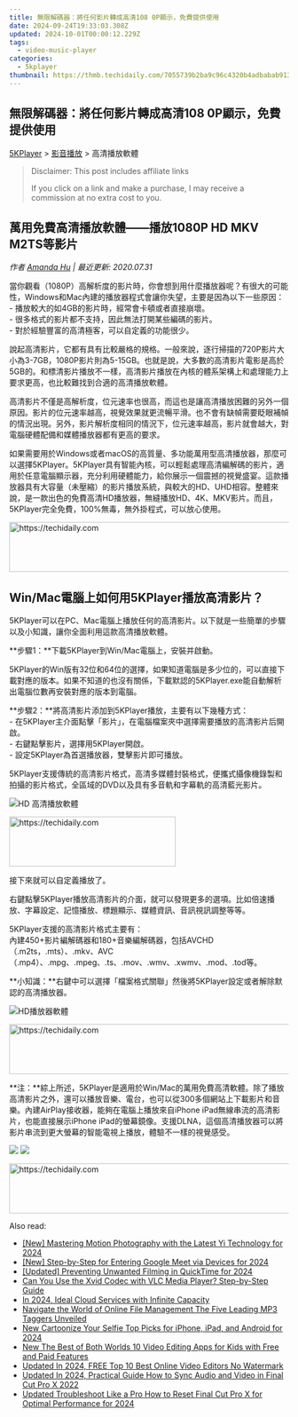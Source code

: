 ```yaml
---
title: 無限解碼器：將任何影片轉成高清108 0P顯示，免費提供使用
date: 2024-09-24T19:33:03.308Z
updated: 2024-10-01T00:00:12.229Z
tags:
  - video-music-player
categories:
  - 5kplayer
thumbnail: https://thmb.techidaily.com/7055739b2ba9c96c4320b4adbabab9131b89b7fc1348792ff9e2250cf6de872e.jpg
---
```


## 無限解碼器：將任何影片轉成高清108 0P顯示，免費提供使用

[5KPlayer](https://tools.techidaily.com/5kplayer/products/) \> [影音播放](https://tools.techidaily.com/5kplayer/video-music-player/) \> 高清播放軟體

>  Disclaimer: This post includes affiliate links
>
>  If you click on a link and make a purchase, I may receive a commission at no extra cost to you.
>

## 萬用免費高清播放軟體——播放1080P HD MKV M2TS等影片

 _作者 [Amanda Hu](https://www.quora.com/profile/Amanda-Hu-21) | 最近更新: 2020.07.31_

當你觀看（1080P）高解析度的影片時，你會想到用什麼播放器呢？有很大的可能性，Windows和Mac內建的播放器程式會讓你失望，主要是因為以下一些原因：  
 \- 播放較大的如4GB的影片時，經常會卡頓或者直接崩壞。  
 \- 很多格式的影片都不支持，因此無法打開某些編碼的影片。  
 \- 對於經驗豐富的高清極客，可以自定義的功能很少。

說起高清影片，它都有具有比較嚴格的規格。一般來說，逐行掃描的720P影片大小為3-7GB，1080P影片則為5-15GB。也就是說，大多數的高清影片電影是高於5GB的。和標清影片播放不一樣，高清影片播放在內核的體系架構上和處理能力上要求更高，也比較難找到合適的高清播放軟體。

高清影片不僅是高解析度，位元速率也很高，而這也是讓高清播放困難的另外一個原因。影片的位元速率越高，視覺效果就更流暢平滑。也不會有缺幀需要眨眼補幀的情況出現。另外，影片解析度相同的情況下，位元速率越高，影片就會越大，對電腦硬體配備和媒體播放器都有更高的要求。

如果需要用於Windows或者macOS的高質量、多功能萬用型高清播放器，那麼可以選擇5KPlayer。5KPlayer具有智能內核，可以輕鬆處理高清編解碼的影片，適用於任意電腦顯示器，充分利用硬體能力，給你展示一個震撼的視覺盛宴。這款播放器具有大容量（未壓縮）的影片播放系統，與較大的HD、UHD相容。整體來說，是一款出色的免費高清HD播放器，無縫播放HD、4K、MKV影片。而且，5KPlayer完全免費，100%無毒，無外掛程式，可以放心使用。 

<!-- affiliate ads begin -->
<a href="https://laganoo.pxf.io/c/5597632/1528696/16446" target="_top" id="1528696">
  <img src="//a.impactradius-go.com/display-ad/16446-1528696" border="0" alt="https://techidaily.com" width="728" height="90"/>
</a>
<img height="0" width="0" src="https://laganoo.pxf.io/i/5597632/1528696/16446" style="position:absolute;visibility:hidden;" border="0" />
<!-- affiliate ads end -->

## Win/Mac電腦上如何用5KPlayer播放高清影片？

5KPlayer可以在PC、Mac電腦上播放任何的高清影片。以下就是一些簡單的步驟以及小知識，讓你全面利用這款高清播放軟體。

**步驟1：**下載5KPlayer到Win/Mac電腦上，安裝并啟動。

5KPlayer的Win版有32位和64位的選擇，如果知道電腦是多少位的，可以直接下載對應的版本。如果不知道的也沒有關係，下載默認的5KPlayer.exe能自動解析出電腦位數再安裝對應的版本到電腦。

**步驟2：**將高清影片添加到5KPlayer播放，主要有以下幾種方式：  
 \- 在5KPlayer主介面點擊「影片」，在電腦檔案夾中選擇需要播放的高清影片后開啟。  
 \- 右鍵點擊影片，選擇用5KPlayer開啟。  
 \- 設定5KPlayer為首選播放器，雙擊影片即可播放。

5KPlayer支援傳統的高清影片格式，高清多媒體封裝格式，便攜式攝像機錄製和拍攝的影片格式，全區域的DVD以及具有多音軌和字幕軌的高清藍光影片。

![HD 高清播放軟體](https://www.5kplayer.com/video-music-player-zh/img/5k-jp.jpg) 

<!-- affiliate ads begin -->
<a href="https://aligracehair.sjv.io/c/5597632/1896505/19272" target="_top" id="1896505">
  <img src="//a.impactradius-go.com/display-ad/19272-1896505" border="0" alt="https://techidaily.com" width="300" height="90"/>
</a>
<img height="0" width="0" src="https://aligracehair.sjv.io/i/5597632/1896505/19272" style="position:absolute;visibility:hidden;" border="0" />
<!-- affiliate ads end -->

接下來就可以自定義播放了。

右鍵點擊5KPlayer播放高清影片的介面，就可以發現更多的選項。比如倍速播放、字幕設定、記憶播放、標題顯示、媒體資訊、音訊視訊調整等等。

5KPlayer支援的高清影片格式主要有：  
 內建450+影片編解碼器和180+音樂編解碼器，包括AVCHD（.m2ts，.mts）、.mkv、AVC（.mp4）、.mpg、.mpeg、.ts、.mov、.wmv、.xwmv、.mod、.tod等。

**小知識：**右鍵中可以選擇「檔案格式關聯」然後將5KPlayer設定或者解除默認的高清播放器。

![HD播放器軟體](https://www.5kplayer.com/video-music-player-zh/../video-music-player/img/5kplayer-best-free-hd-video-player.jpg) 

<!-- affiliate ads begin -->
<a href="https://ursime.pxf.io/c/5597632/2136536/16384" target="_top" id="2136536">
  <img src="//a.impactradius-go.com/display-ad/16384-2136536" border="0" alt="https://techidaily.com" width="728" height="90"/>
</a>
<img height="0" width="0" src="https://ursime.pxf.io/i/5597632/2136536/16384" style="position:absolute;visibility:hidden;" border="0" />
<!-- affiliate ads end -->

**注：**綜上所述，5KPlayer是適用於Win/Mac的萬用免費高清軟體。除了播放高清影片之外，還可以播放音樂、電台，也可以從300多個網站上下載影片和音樂。內建AirPlay接收器，能夠在電腦上播放來自iPhone iPad無線串流的高清影片，也能直接展示iPhone iPad的螢幕鏡像。支援DLNA，這個高清播放器可以將影片串流到更大螢幕的智能電視上播放，體驗不一樣的視覺感受。

[![](https://www.5kplayer.com/video-music-player-zh/../button/freedownwhitewin-zh.png)](https://tools.techidaily.com/5kplayer/products/) [![](https://www.5kplayer.com/video-music-player-zh/../button/freedownwhitemac-zh.png)](https://tools.techidaily.com/5kplayer/products/)

<!-- affiliate ads begin -->
<a href="https://appsumo.8odi.net/c/5597632/2151883/7443" target="_top" id="2151883">
  <img src="//a.impactradius-go.com/display-ad/7443-2151883" border="0" alt="https://techidaily.com" width="728" height="90"/>
</a>
<img height="0" width="0" src="https://appsumo.8odi.net/i/5597632/2151883/7443" style="position:absolute;visibility:hidden;" border="0" />
<!-- affiliate ads end -->

<ins class="adsbygoogle"
     style="display:block"
     data-ad-format="autorelaxed"
     data-ad-client="ca-pub-7571918770474297"
     data-ad-slot="1223367746"></ins>

<ins class="adsbygoogle"
     style="display:block"
     data-ad-client="ca-pub-7571918770474297"
     data-ad-slot="8358498916"
     data-ad-format="auto"
     data-full-width-responsive="true"></ins>

<span class="atpl-alsoreadstyle">Also read:</span>
<div><ul>
<li><a href="https://fox-links.techidaily.com/new-mastering-motion-photography-with-the-latest-yi-technology-for-2024/"><u>[New] Mastering Motion Photography with the Latest Yi Technology for 2024</u></a></li>
<li><a href="https://visual-screen-recording.techidaily.com/new-step-by-step-for-entering-google-meet-via-devices-for-2024/"><u>[New] Step-by-Step for Entering Google Meet via Devices for 2024</u></a></li>
<li><a href="https://screen-video-capture.techidaily.com/updated-preventing-unwanted-filming-in-quicktime-for-2024/"><u>[Updated] Preventing Unwanted Filming in QuickTime for 2024</u></a></li>
<li><a href="https://some-knowledge.techidaily.com/can-you-use-the-xvid-codec-with-vlc-media-player-step-by-step-guide/"><u>Can You Use the Xvid Codec with VLC Media Player? Step-by-Step Guide</u></a></li>
<li><a href="https://some-knowledge.techidaily.com/in-2024-ideal-cloud-services-with-infinite-capacity/"><u>In 2024, Ideal Cloud Services with Infinite Capacity</u></a></li>
<li><a href="https://audio-editing.techidaily.com/navigate-the-world-of-online-file-management-the-five-leading-mp3-taggers-unveiled/"><u>Navigate the World of Online File Management The Five Leading MP3 Taggers Unveiled</u></a></li>
<li><a href="https://video-ai-editor.techidaily.com/new-cartoonize-your-selfie-top-picks-for-iphone-ipad-and-android-for-2024/"><u>New Cartoonize Your Selfie Top Picks for iPhone, iPad, and Android for 2024</u></a></li>
<li><a href="https://video-ai-editor.techidaily.com/new-the-best-of-both-worlds-10-video-editing-apps-for-kids-with-free-and-paid-features/"><u>New The Best of Both Worlds 10 Video Editing Apps for Kids with Free and Paid Features</u></a></li>
<li><a href="https://video-ai-editor.techidaily.com/updated-in-2024-free-top-10-best-online-video-editors-no-watermark/"><u>Updated In 2024, FREE Top 10 Best Online Video Editors No Watermark</u></a></li>
<li><a href="https://video-ai-editor.techidaily.com/updated-in-2024-practical-guide-how-to-sync-audio-and-video-in-final-cut-pro-x-2022/"><u>Updated In 2024, Practical Guide How to Sync Audio and Video in Final Cut Pro X 2022</u></a></li>
<li><a href="https://video-ai-editor.techidaily.com/updated-troubleshoot-like-a-pro-how-to-reset-final-cut-pro-x-for-optimal-performance-for-2024/"><u>Updated Troubleshoot Like a Pro How to Reset Final Cut Pro X for Optimal Performance for 2024</u></a></li>
</ul></div>

